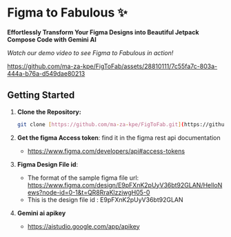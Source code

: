 # Figma to Fabulous ✨

**Effortlessly Transform Your Figma Designs into Beautiful Jetpack Compose Code with Gemini AI**

*Watch our demo video to see Figma to Fabulous in action!*


https://github.com/ma-za-kpe/FigToFab/assets/28810111/7c55fa7c-803a-444a-b76a-d549dae80213



## Getting Started

1. **Clone the Repository:**
   ```bash
   git clone [https://github.com/ma-za-kpe/FigToFab.git](https://github.com/ma-za-kpe/FigToFab.git)
   
2. **Get the figma Access token**: find it in the figma rest api documentation
    - https://www.figma.com/developers/api#access-tokens
3. **Figma Design File id**: 
    - The format of the sample figma file url: https://www.figma.com/design/E9pFXnK2pUyV36bt92GLAN/HelloNews?node-id=0-1&t=QR8RraKlzziwgH05-0
    - This is the design file id : E9pFXnK2pUyV36bt92GLAN

4. **Gemini ai apikey**
    - https://aistudio.google.com/app/apikey
   
